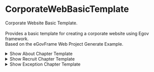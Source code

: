 # CorporateWebBasicTemplate

Corporate Website Basic Template. <br/><br/>
Provides a basic template for creating a corporate website using Egov framework. <br/>
Based on the eGovFrame Web Project Generate Example. <br/>

<details>
<summary>Show About Chapter Template</summary>

## Index Page
<p>
<img width="430" height="400" alt="P_home1" src="https://user-images.githubusercontent.com/57596337/216886013-ddee0e2e-04ec-43e9-9fb2-97e0299c228b.png">
<img width="430" height="400" alt="P_home2" src="https://user-images.githubusercontent.com/57596337/216887561-4aadc255-51cc-4b5a-8d57-317381264b23.png">
</p>
<p>
<img width="430" height="400" alt="P_home3" src="https://user-images.githubusercontent.com/57596337/216887611-49d23e72-5004-4d06-9863-225d4592fe45.png">
<img width="430" height="400" alt="P_home4" src="https://user-images.githubusercontent.com/57596337/216887667-8b2c2af6-cc65-461b-b356-d79bac12284d.png">
</p>

## Greetings
<p>
<img width="430" height="400" alt="P_greetings1" src="https://user-images.githubusercontent.com/57596337/216886980-fde45126-418d-4ffe-a640-af67e1f2aed3.png">
<img width="430" height="400" alt="P_greetings2" src="https://user-images.githubusercontent.com/57596337/216887067-2d5d855e-45de-4130-b189-e7f69772ac16.png">
</p>

## Philosophy
<p>
<img width="430" height="400" alt="P_philosophy1" src="https://user-images.githubusercontent.com/57596337/216888544-be31f49d-2791-48a3-8199-66131303f97f.png">
<img width="430" height="400" alt="P_philosophy2" src="https://user-images.githubusercontent.com/57596337/216888610-41478e44-5069-44f0-8f33-3728a9438825.png">
</p>
<p>
<img width="430" height="400" alt="P_philosophy3" src="https://user-images.githubusercontent.com/57596337/216888356-1427c7db-274a-43db-9554-5fe6c883fb88.png">
<img width="430" height="400" alt="P_philosophy4" src="https://user-images.githubusercontent.com/57596337/216888361-ad5c18fc-454e-41cc-8138-20e60557eb88.png">
</p>
<p>
<img width="430" height="400" alt="P_philosophy5" src="https://user-images.githubusercontent.com/57596337/216888382-c5dbdc4b-b6c1-4148-937c-b6c69844dd45.png">
<img width="430" height="400" alt="P_philosophy6" src="https://user-images.githubusercontent.com/57596337/216888390-e93e144b-1463-40b0-8ed6-77eafadd8755.png">
</p>

## History
<p>
<img width="430" height="400" alt="P_history1" src="https://user-images.githubusercontent.com/57596337/216888821-7dce50e5-a1fb-4e2d-9818-815d255c724d.png">
<img width="430" height="400" alt="P_history2" src="https://user-images.githubusercontent.com/57596337/216888827-2893161e-abde-4178-9a00-760fbcc15476.png">
</p>

## Organization
<p>
<img width="430" height="400" alt="P_organization1" src="https://user-images.githubusercontent.com/57596337/216889498-b8847f52-39db-41a7-8547-0de7f39fe301.png">
<img width="430" height="400" alt="P_organization2" src="https://user-images.githubusercontent.com/57596337/216889506-399aa7a2-69f6-4ff9-942c-8541b91a330a.png">
</p>

## Maps
<p>
<img width="430" height="400" alt="P_maps1" src="https://user-images.githubusercontent.com/57596337/216889664-130bdbeb-82d5-40f5-937a-56f8b6171fb3.png">
<img width="430" height="400" alt="P_maps2" src="https://user-images.githubusercontent.com/57596337/216889667-0b4b035d-aef8-4593-84f6-3d5a2a0f3799.png">
</p>

</details>

<details>
<summary>Show Recruit Chapter Template</summary>

## Information
<p>
<img width="430" height="400" alt="P_information1" src="https://user-images.githubusercontent.com/57596337/216902712-e862a80b-0a5c-431e-913a-dd5402b22794.png">
<img width="430" height="400" alt="P_information2" src="https://user-images.githubusercontent.com/57596337/216902723-3f08056a-fb27-4f02-afa1-23fc16f07f71.png">
</p>

## Model 
<p>
<img width="430" height="400" alt="P_rolemodel1" src="https://user-images.githubusercontent.com/57596337/216903245-aad71b32-8de9-41af-a764-0493494003e7.png">
<img width="430" height="400" alt="P_rolemodel2" src="https://user-images.githubusercontent.com/57596337/216903254-838e3326-49d5-4be7-a8fc-90b7904e8e7b.png">
</p>

</details>

<details>
<summary>Show Exception Chapter Template</summary>

## Exception Template
<p>
<img width="430" height="400" alt="PageNotFoundException" src="https://user-images.githubusercontent.com/57596337/216903881-09524337-68c4-419c-bd2b-5892fea9ff38.png">
<img width="430" height="400" alt="RunTImeException" src="https://user-images.githubusercontent.com/57596337/216903905-14e633b7-9171-458c-8f83-5f7fe2dda47f.png">
</p>

## Exception Log
<p>
<img width="730" height="400" alt="PageNotFoundExceptionlog" src="https://user-images.githubusercontent.com/57596337/216903891-865f72da-8bff-4a07-8284-216c0297eb9d.png">
<img width="730" height="400"" alt="RunTimeExceptionLog" src="https://user-images.githubusercontent.com/57596337/216903928-1d8f6a59-489e-49fd-be61-aae0fde35407.png">
</p>

</details>
